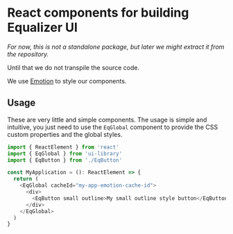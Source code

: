 # React components for building Equalizer UI

_For now, this is not a standalone package, but later we might extract it from the repository._ 

Until that we do not transpile the source code. 

We use [Emotion][emotion] to style our components.  

## Usage

These are very little and simple components. The usage is simple and intuitive, you just need to use the `EqGlobal`
component to provide the CSS custom properties and the global styles. 

```typescript jsx
import { ReactElement } from 'react'
import { EqGlobal } from 'ui-library'
import { EqButton } from './EqButton'

const MyApplication = (): ReactElement => {
  return (
    <EqGlobal cacheId="my-app-emotion-cache-id">
      <div>
        <EqButton small outline>My small outline style button</EqButton>
      </div>
    </EqGlobal>
  )
}
```

[emotion]: https://emotion.sh/docs/introduction
